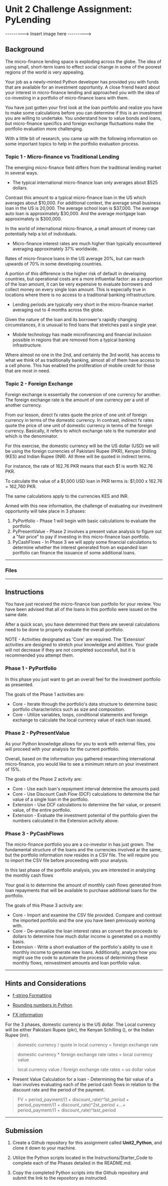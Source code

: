 # Unit 2 Challenge Assignment: PyLending

--------->
Insert image here
--------->

## Background

The micro-finance lending space is exploding across the globe. The idea of using small, short-term loans to effect social change in some of the poorest regions of the world is very appealing.

Your job as a newly-minted Python developer has provided you with funds that are available for an investment opportunity. A close friend heard about your interest in micro-finance lending and approached you with the idea of co-investing in a portfolio of micro-finance loans with them.

You have just gotten your first look at the loan portfolio and realize you have to make some calculations before you can determine if this is an investment you are willing to undertake. You understand how to value bonds and loans, but micro-finance specifics and foreign exchange fluctuations make the portfolio evaluation more challenging.

With a little bit of research, you came up with the following information on some important topics to help in the portfolio evaluation process.


### Topic 1 - Micro-finance vs Traditional Lending

The emerging micro-finance field differs from the traditional lending market in several ways.

 - The typical international micro-finance loan only averages about $525 dollars.

Contrast this amount to a typical micro-finance loan in the US which averages about $10,000. For additional context, the average small business loan in the US is 20,000. The average school loan is $37,000. The average auto loan is approximately $30,000. And the average mortgage loan approximately is $300,000.

In the world of international micro-finance, a small amount of money can potentially help a lot of individuals.

 - Micro-finance interest rates are much higher than typically encountered averaging approximately 37% worldwide.

Rates of micro-finance loans in the US average 20%, but can reach upwards of 70% in some developing countries.

A portion of this difference is the higher risk of default in developing countries, but operational costs are a more influential factor: as a proportion of the loan amount, it can be very expensive to evaluate borrowers and collect money on every single loan amount. This is especially true in locations where there is no access to a traditional banking infrastructure.


- Lending periods are typically very short in the micro-finance market averaging out to 4 months across the globe.

Given the nature of the loan and its borrower's rapidly changing circumstances, it is unusual to find loans that stretches past a single year.

- Mobile technology has made microfinancing and financial inclusion possible in regions that are removed from a typical banking infrastructure.

Where almost no one in the 2nd, and certainly the 3rd world, has access to what we think of as traditionally banking, almost all of them have access to a cell phone. This has enabled the proliferation of mobile credit for those that are most in need.

### Topic 2 - Foreign Exchange

Foreign exchange is essentially the conversion of one currency for another. The foreign exchange rate is the amount of one currency per a unit of another currency.

From our lesson, direct fx rates quote the price of one unit of foreign currency in terms of the domestic currency. In contrast, indirect fx rates quote the price of one unit of domestic currency in terms of the foreign currency. Basically, it refers to which exchange rate is the numerator and which is the denominator.

For this exercise, the domestic currency will be the US dollar (USD) we will be using the foreign currencies of Pakistani Rupee (PKR), Kenyan Shilling (KES) and Indian Rupee (INR). All three will be quoted in indirect terms.

For instance, the rate of 162.76 PKR means that each $1 is worth 162.76 PKR.

To calculate the value of a $1,000 USD loan in PKR terms is:  $1,000 x 162.76 = 162,760 PKR.

The same calculations apply to the currencies KES and INR.


Armed with this new information, the challenge of evaluating our investment opportunity will take place in 3 phases:

1. PyPortfolio - Phase 1 will begin with basic calculations to evaluate the portfolio.
2. PyPresentValue - Phase 2 involves a present value analysis to figure out a "fair price" to pay if investing in this micro-finance loan portfolio.
3. PyCashFlows - In Phase 3 we will apply some financial calculations to determine whether the interest generated from an expanded loan portfolio can finance the issuance of some additional loans.

---

### Files

---


## Instructions

You have just received the micro-finance loan portfolio for your review.  You have been advised that all of the loans in this portfolio were issued on the same date.

After a quick scan, you have determined that there are several calculations need to be done to properly evaluate the overall portfolio.

NOTE - Activities designated as 'Core' are required. The 'Extension' activities are designed to stretch your knowledge and abilities. Your grade will not decrease if they are not completed successfull, but it is recommended you attempt them.

### Phase 1 - PyPortfolio

In this phase you just want to get an overall feel for the investment portfolio as presented.

The goals of the Phase 1 activities are:

 * Core - Iterate through the portfolio's data structure to determine basic portfolio characteristics such as size and composition.
 * Core - Utilize variables, loops, conditional statements and foreign exchange to calculate the local currency value of each loan issued.



### Phase 2 - PyPresentValue


As your Python knowledge allows for you to work with external files, you will proceed with your analysis for the current portfolio.

Overall, based on the information you gathered researching international micro-finance, you would like to see a minimum return on your investment of 15%.

The goals of the Phase 2 activity are:

 * Core - Use each loan's repayment interval determine the amounts paid.
 * Core - Use Discount Cash Flow (DCF) calculations to determine the fair value of a single loan in the portfolio.
 * Extension - Use DCF calculations to determine the fair value, or present value, of the entire portfolio.
 * Extension - Evaluate the investment potential of the portfolio given the numbers calculated in the Extension activity above.


### Phase 3 - PyCashFlows

The micro-finance portfolio you are a co-investor in has just grown. The fundamental structure of the loans and the currencies involved ar the same, but the portfolio information now resides in a CSV file.  The will require you to import the CSV file before proceeding with your analysis.

In this last phase of the portfolio analysis,  you are interested in analyzing the monthly cash flows

Your goal is to determine the amount of monthly cash flows generated from loan repayments that will be available to purchase additional loans for the portfolio.

The goals of this Phase 3 activity are:

* Core - Import and examine the CSV file provided. Compare and contrast the imported portfolio and the one you have been previously working with.
* Core - De-annualize the loan interest rates an convert the proceeds to dollars to determine how much dollar income is generated on a monthly basis.
* Extension - Write a short evaluation of the portfolio's ability to use it monthly income to generate new loans. Additionally, analyze how you might use the code to automate the process of determining these monthly flows, reinvestment amounts and loan portfolio value.

---

## Hints and Considerations

* [f-string Formatting](https://realpython.com/python-f-strings/)

* [Rounding numbers in Python](https://realpython.com/python-rounding/)

* [FX information](https://admiralmarkets.com/education/articles/forex-basics/forex-direct-quote-vs-forex-indirect-quote)

For the 3 phases, domestic currency is the US dollar. The Local currency will be either Pakistani Rupee (pkr), the Kenyan Schilling (), or the Indian Rupee (inr).

> domestic currency  / quote in local currency  = foreign exchange rate


> domestic currency * foreign exchange rate rates = local currency value

> local currency value / foreign exchange rate rates = us dollar value

* Present Value Calculation for a loan - Determining the fair value of a loan involves evaluating each of the period cash flows in relation to the discount rate and the period of the payment.

> FV = period_payment/(1 + discount_rate)^1st_period + period_payment/(1 + discount_rate)^2st_period +...+ period_payment/(1 + discount_rate)^last_period

---

## Submission

1. Create a Github repository for this assignment called **Unit2_Python**, and clone it down to your machine.

2. Utilize the Python scripts located in the Instructions/Starter_Code to complete each of the Phases detailed in the README.md.

3. Copy the completed Python scripts into the Github repository and submit the link to the repository as instructed.
